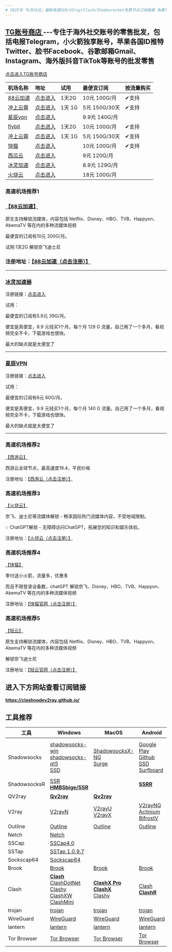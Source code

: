 ```yaml
---
# 2025年「6月19日」最新高速SSR/V2ray/Clash/Shadowrocket免费节点订阅链接 免费节点每日更新
---
```



## [TG账号商店 ](https://shop.nodeshare.xyz/) ---专住于海外社交账号的零售批发，包括电报Telegram，小火箭独享账号，苹果各国ID推特Twitter、脸书Facebook、谷歌邮箱Gmail、Instagram、海外版抖音TikTok等账号的批发零售

[点击进入TG账号商店 ](https://shop.nodeshare.xyz/)

| 机场名称 | 地址 | 试用 | 最便宜订阅 | 按流量购买 |
| :-- | :-- | :-- | :-- | :-- |
| [88云加速](https://88cloud.dpdns.org/#/register?code=LSpR3sOK) | [点击进入](https://88cloud.dpdns.org/#/register?code=LSpR3sOK) | 1天2G 	 | 10元 100G/月 |✔支持  |
| [冲上云霄](https://cpdd.one/?r=42354) | [点击进入](https://cpdd.one/?r=42354) | 1天 1G | 5元 150G/30天 | ✔支持 |
| [星辰vpn](https://t.xcvpn.us/#/register?code=tLBWwhPs) | [点击进入](https://t.xcvpn.us/#/register?code=tLBWwhPs) |  | 9.9元 140G/月 |  |
| [flybit](https://goflybit.pages.dev/#/register?code=iV0dLWfT) | [点击进入](https://goflybit.pages.dev/#/register?code=iV0dLWfT) | 1天2G | 10元 100G/月 | ✔支持 |
| [冲上云霄](https://cpdd.one/?r=42354) | [点击进入](https://cpdd.one/?r=42354) | 1天 1G | 5元 150G/30天 | ✔支持 |
| [快猫](https://kuaimao.io/#/register?code=9xg6G0AV) | [点击进入](https://kuaimao.io/#/register?code=9xg6G0AV) |  | 10元 100G/月 | ✔支持 |
| [西瓜云](https://goudan.site/#/register?code=LQzUg4EU) | [点击进入](https://goudan.site/#/register?code=LQzUg4EU) |  | 9元 120G/月 |  |
| [冰灵加速](https://sulian.info/#/register?code=3R5DYYrL) | [点击进入](https://sulian.info/#/register?code=3R5DYYrL) |  | 8.9元 129G/月 |  |
| [火烧云](https://huoshaoyun.pro/#/register?code=BP3fNkQd) | [点击进入](https://huoshaoyun.pro/#/register?code=BP3fNkQd) |  | 18元 100G/月 |  |
###  高速机场推荐1


 ### [【88云加速】](https://88cloud.dpdns.org/#/register?code=LSpR3sOK)

原生支持解锁流媒体，内容包括 Netflix、Disney、HBO、TVB、Happyon、AbemaTV 等在内的多种流媒体视频

最便宜的订阅有10元 200G/月。

试用:1天2G
解锁奈飞迪士尼

### 注册地址：[【88云加速（点击注册）】](https://88cloud.dpdns.org/#/register?code=LSpR3sOK)

*  *   *

### [冰灵加速器](https://sulian.info/#/register?code=3R5DYYrL)

注册链接：[点击进入](https://sulian.info/#/register?code=3R5DYYrL)

试用：

最便宜的订阅有5.9元 39G/月。

便宜是真便宜，8.9 元钱买1个月，每个月 129 G 流量。自己用了一个多月，看视频完全不卡，下载游戏也很快。

最大的缺点就是太便宜了

* * *
### [星辰VPN](https://t.xcvpn.us/#/register?code=tLBWwhPs)

注册链接：[点击进入](https://t.xcvpn.us/#/register?code=tLBWwhPs)

试用：

最便宜的订阅有6元 60G/月。

便宜是真便宜，9.9 元钱买1个月，每个月 140 G 流量。自己用了一个多月，看视频完全不卡，下载游戏也很快。

最大的缺点就是太便宜了

* * *


###  高速机场推荐2

[【西游云】](https://goudan.site/#/register?code=LQzUg4EU)

西游云全球节点，最高速度19.4，平民价格

注册地址：[【西游云（点击注册）】](https://goudan.site/#/register?code=LQzUg4EU)

###  高速机场推荐3

[【火烧云】](https://huoshaoyun.pro/#/register?code=iYoHYy6g)

奈飞、迪士尼等流媒体解锁 - 畅享国际热门流媒体内容，不受地域限制。

💡
ChatGPT解锁 - 无障碍访问ChatGPT，拓展您的知识和娱乐体验。


注册地址：[【火烧云（点击注册）】](https://huoshaoyun.pro/#/register?code=iYoHYy6g)

### 高速机场推荐4

[【快猫】](https://kuaimao.io/#/register?code=TTaIXhNs)

季付送小火箭，流量多，优惠多

而且不限登录设备数，chatGPT 解锁奈飞、Disney、HBO、TVB、Happyon、AbemaTV 等在内的多种流媒体视频

注册地址：[【快猫官网（点击注册）】](https://kuaimao.io/#/register?code=TTaIXhNs)

###  高速机场推荐5 

 [【轻云】](https://qingyun.world/#/regiQuantumul7=C5zOLvph)

原生支持解锁流媒体，内容包括 Netflix、Disney、HBO、TVB、Happyon、AbemaTV 等在内的多种流媒体视频

解锁奈飞迪士尼

注册地址：[【轻云官网（点击注册）】](https://qingyun.world/#/register?code=C5zOLvph)

## 进入下方网站查看订阅链接

**https://clashnodev2ray.github.io/**

## 工具推荐

| 工具         | Windows                                                      | MacOS                                                        | Android                                                      | IOS                                                          | 备注                                                |
| ------------ | ------------------------------------------------------------ | ------------------------------------------------------------ | ------------------------------------------------------------ | ------------------------------------------------------------ | :-------------------------------------------------- |
| Shadowsocks  | [shadowsocks-win](https://github.com/shadowsocks/shadowsocks-windows/releases) <br/>[shadowsocks-qt5](https://github.com/shadowsocks/shadowsocks-qt5/releases) <br/> [SSD](https://github.com/TheCGDF/SSD-Windows/releases) | [ShadowsocksX-NG](https://github.com/shadowsocks/ShadowsocksX-NG/releases) <br/> [Surge](https://nssurge.com/) | [Google Play](https://play.google.com/store/apps/details?id=com.github.shadowsocks) <br/>[Github](https://github.com/shadowsocks/shadowsocks-android/releases) <br/>[SSD](https://github.com/TheCGDF/SSD-Android/releases) <br/>[Surfboard](https://manual.getsurfboard.com/) | **[Shadowrocket](https://apps.apple.com/us/app/id932747118)** <br/>**[Surge4](https://apps.apple.com/us/app/id1442620678)**  <br/>[ShadowSocks](http://apt.thebigboss.org/onepackage.php?bundleid=com.linusyang.shadowsocks) <br/>**[QuantumultX](https://apps.apple.com/us/app/id1443988620)** | IOS工具下载需要用美区的AppleID                      |
| ShadowsocksR | [SSR](https://github.com/shadowsocksrr/shadowsocksr-csharp/releases)  <br/>**[HMBSbige/SSR](https://github.com/HMBSbige/ShadowsocksR-Windows/releases)** |                                                              | **[SSRR](https://github.com/shadowsocksrr/shadowsocksr-android/releases)** |                                                              |                                                     |
| QV2ray       | **[Qv2ray](https://github.com/Qv2ray/Qv2ray/releases)**      | **[Qv2ray](https://github.com/Qv2ray/Qv2ray/releases)**      |                                                              |                                                              | [官网](https://qv2ray.net/)                         |
| V2ray        | [V2rayN](https://github.com/2dust/v2rayN/releases)           | [V2rayU](https://github.com/yanue/V2rayU/releases) <br/>[V2rayX](https://github.com/Cenmrev/V2RayX/releases) | [V2rayNG](https://github.com/2dust/v2rayNG/releases) <br/>[Actinium](https://github.com/V2Ray-Android/Actinium/releases) <br/>[BifrostV](https://play.google.com/store/apps/details?id=com.github.dawndiy.bifrostv) | [kitsunebi](https://apps.apple.com/us/app/kitsunebi-proxy-utility/id1446584073) | [官网](https://www.v2ray.com/)                      |
| Outline      | [Outline](https://github.com/Jigsaw-Code/outline-client/releases) | [Outline](https://github.com/Jigsaw-Code/outline-client/releases) | [Outline](https://github.com/Jigsaw-Code/outline-client/releases) | [Outline](https://github.com/Jigsaw-Code/outline-client/releases) |                                                     |
| Netch        | [Netch](https://github.com/NetchX/Netch/releases)            |                                                              |                                                              |                                                              |                                                     |
| SSCap        | [SSCap4.0](https://www.sockscap64.com/forums/topic/sscap%E9%85%8D%E7%BD%AE%E6%95%99%E7%A8%8B/) |                                                              |                                                              |                                                              |                                                     |
| SSTap        | [SSTap 1.0.9.7](https://github.com/mayunbaba2/SSTap-beta-setup) |                                                              |                                                              |                                                              |                                                     |
| Sockscap64   | [Sockscap64](https://www.sockscap64.com/sockscap-64-free-download-zh-hans/) |                                                              |                                                              |                                                              |                                                     |
| Brook        | [Brook](https://github.com/txthinking/brook/releases)        | [Brook](https://github.com/txthinking/brook/releases)        | [Brook](https://github.com/txthinking/brook/releases)        | [Brook](https://github.com/txthinking/brook/releases)        |                                                     |
| Clash        | **[Clash](https://github.com/Fndroid/clash_for_windows_pkg/releases)**<br/>[ClashDotNet](https://github.com/ClashDotNetFramework/ClashDotNetFramework/releases)<br/>[Clashy](https://github.com/SpongeNobody/Clashy/releases)<br />[ClashXW](https://github.com/ysc3839/ClashXW/releases)<br />[ClashMini](https://github.com/MetaCubeX/Clash.Mini/releases) | **[ClashX Pro](https://install.appcenter.ms/users/clashx/apps/clashx-pro/distribution_groups/public)**<br/>**[ClashX](https://github.com/yichengchen/clashX/releases)**<br/>[Clashy](https://github.com/SpongeNobody/Clashy/releases) | [Clash](https://github.com/Kr328/ClashForAndroid/releases)   **[ClashR](https://github.com/BROBIRD/ClashForAndroid/releases)** |                                                              | [ClashR文档](https://docs.cfw.lbyczf.com/)          |
| trojan       | [trojan](https://github.com/trojan-gfw/trojan/releases)      | [trojan](https://github.com/trojan-gfw/trojan/releases)      | [trojan](https://github.com/trojan-gfw/igniter/releases)     |                                                              |                                                     |
| WireGuard    | [WireGuard](https://www.wireguard.com/install/)              | [WireGuard](https://www.wireguard.com/install/)              | [WireGuard](https://play.google.com/store/apps/details?id=com.wireguard.android) |                                                              |                                                     |
| lantern      | [lantern](https://getlantern.org/)                           | [lantern](https://getlantern.org/)                           | [lantern](https://getlantern.org/)                           |                                                              |                                                     |
| Tor Browser  | [Tor Browser](https://www.torproject.org/download/)          | [Tor Browser](https://www.torproject.org/download/)          | [Tor Browser](https://www.torproject.org/download/)          |                                                              | [官网](https://www.torproject.org/)                 |






